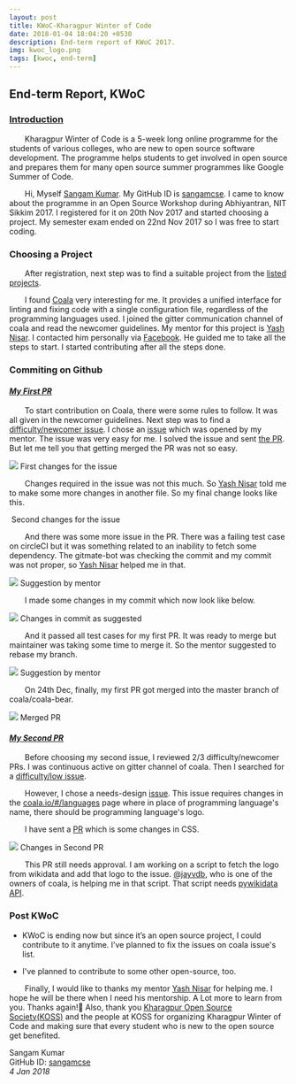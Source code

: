 ```yaml
---
layout: post
title: KWoC-Kharagpur Winter of Code
date: 2018-01-04 18:04:20 +0530
description: End-term report of KWoC 2017.
img: kwoc_logo.png
tags: [kwoc, end-term]
---
```


End-term Report, KWoC
---------------------

### [Introduction](#intro)

  Kharagpur Winter of Code is a 5-week long online programme for the students of various colleges, who are new to open source software development. The programme helps students to get involved in open source and prepares them for many open source summer programmes like Google Summer of Code.

  Hi, Myself [Sangam Kumar]({{site.baseurl}}/). My GitHub ID is [sangamcse](https://github.com/sangamcse). I came to know about the programme in an Open Source Workshop during Abhiyantran, NIT Sikkim 2017. I registered for it on 20th Nov 2017 and started choosing a project. My semester exam ended on 22nd Nov 2017 so I was free to start coding.

### Choosing a Project

  After registration, next step was to find a suitable project from the [listed projects](http://kwoc.kossiitkgp.in/projects).

  I found [Coala](https://github.com/coala/) very interesting for me. It provides a unified interface for linting and fixing code with a single configuration file, regardless of the programming languages used. I joined the gitter communication channel of coala and read the newcomer guidelines. My mentor for this project is [Yash Nisar](https://github.com/yash-nisar). I contacted him personally via [Facebook](https://www.facebook.com/yash.nisar/). He guided me to take all the steps to start. I started contributing after all the steps done.

### Commiting on Github


#### [_My First PR_](#firstpr)

  To start contribution on Coala, there were some rules to follow. It was all given in the newcomer guidelines. Next step was to find a [difficulty/newcomer issue](https://github.com/coala/coala-bears/issues?q=is%3Aopen+is%3Aissue+label%3Adifficulty%2Fnewcomer). I chose an [issue](https://github.com/coala/coala-bears/issues/2004) which was opened by my mentor. The issue was very easy for me. I solved the issue and sent [the PR](https://github.com/coala/coala-bears/pull/2148). But let me tell you that getting merged the PR was not so easy.

![]({{site.baseurl}}/assets/img/archive/Blog/1.png) First changes for the issue

  
  Changes required in the issue was not this much. So [Yash Nisar](https://github.com/yash-nisar "Yash Nisar") told me to make some more changes in another file. So my final change looks like this.

<img src="{{site.baseurl}}/assets/img/archive/Blog/2.png" alt=""> Second changes for the issue

  
  And there was some more issue in the PR. There was a failing test case on circleCI but it was something related to an inability to fetch some dependency. The gitmate-bot was checking the commit and my commit was not proper, so [Yash Nisar](https://github.com/yash-nisar "Yash Nisar") helped me in that.

  
![]({{site.baseurl}}/assets/img/archive/Blog/3.png) Suggestion by mentor

  
  I made some changes in my commit which now look like below.

  
![]({{site.baseurl}}/assets/img/archive/Blog/4.png) Changes in commit as suggested

  
  And it passed all test cases for my first PR. It was ready to merge but maintainer was taking some time to merge it. So the mentor suggested to rebase my branch.

  
![]({{site.baseurl}}/assets/img/archive/Blog/5.png) Suggestion by mentor

  
  On 24th Dec, finally, my first PR got merged into the master branch of coala/coala-bear.

  
![]({{site.baseurl}}/assets/img/archive/Blog/6.png) Merged PR  


#### _[My Second PR](#secondpr)_

  Before choosing my second issue, I reviewed 2/3 difficulty/newcomer PRs. I was continuous active on gitter channel of coala. Then I searched for a [difficulty/low issue](https://github.com/coala/coala-bears/issues?q=is%3Aopen+is%3Aissue+label%3Adifficulty%2Flow).

  However, I chose a needs-design [issue](https://github.com/coala/landing-frontend/issues/250). This issue requires changes in the [coala.io/#/languages](https://coala.io/#/languages) page where in place of programming language's name, there should be programming language's logo.

  I have sent a [PR](https://github.com/coala/coalaCSS/pull/29) which is some changes in CSS.

![]({{site.baseurl}}/assets/img/archive/Blog/7.png) Changes in Second PR

  
  This PR still needs approval. I am working on a script to fetch the logo from wikidata and add that logo to the issue. [@jayvdb](https://github.com/jayvdb), who is one of the owners of coala, is helping me in that script. That script needs [pywikidata API](https://pywikidata.readthedocs.io/en/latest/chapter2.html#fetching-items).


### Post KWoC

*   KWoC is ending now but since it’s an open source project, I could contribute to it anytime. I’ve planned to fix the issues on coala issue's list.
    
*   I've planned to contribute to some other open-source, too.

  Finally, I would like to thanks my mentor [Yash Nisar](https://github.com/yash-nisar) for helping me. I hope he will be there when I need his mentorship. A Lot more to learn from you. Thanks again!🙂 Also, thank you [Kharagpur Open Source Society(KOSS)](https://kossiitkgp.in/) and the people at KOSS for organizing Kharagpur Winter of Code and making sure that every student who is new to the open source get benefited.

Sangam Kumar  
GitHub ID: [sangamcse](https://github.com/sangamcse)  
_4 Jan 2018_
